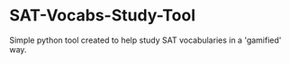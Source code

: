 # SAT-Vocabs-Study-Tool

Simple python tool created to help study SAT vocabularies in a 'gamified' way.
